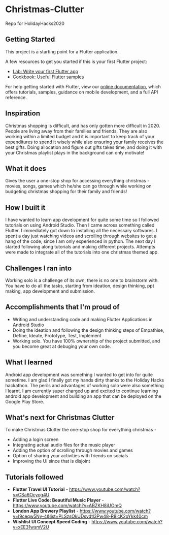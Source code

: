 # Christmas-Clutter
Repo for HolidayHacks2020

## Getting Started

This project is a starting point for a Flutter application.

A few resources to get you started if this is your first Flutter project:

- [Lab: Write your first Flutter app](https://flutter.dev/docs/get-started/codelab)
- [Cookbook: Useful Flutter samples](https://flutter.dev/docs/cookbook)

For help getting started with Flutter, view our
[online documentation](https://flutter.dev/docs), which offers tutorials,
samples, guidance on mobile development, and a full API reference.
## Inspiration
Christmas shopping is difficult, and has only gotten more difficult in 2020. People are living away from their families and friends. They are also working within a limited budget and it is important to keep track of your expenditures to spend it wisely while also ensuring your family receives the best gifts. Doing allocation and figure out gifts takes time, and doing it with your Christmas playlist plays in the background can only motivate!

## What it does
Gives the user a one-stop shop for accessing everything christmas - movies, songs, games which he/she can go through while working on budgeting christmas shopping for their family and friends!

## How I built it
I have wanted to learn app development for quite some time so I followed tutorials on using Android Studio. Then I came across something called Flutter. I immediately got down to installing all the necessary softwares. I spent a day just watching videos and scrolling through websites to get a hang of the code, since I am only experienced in python. The next day I started following along tutorials and making different projects. Attempts were made to integrate all of the tutorials into one christmas themed app.

## Challenges I ran into
Working solo is a challenge of its own, there is no one to brainstorm with. You have to do all the tasks, starting from ideation, design thinking, ppt making, app development and submission. 

## Accomplishments that I'm proud of
- Writing and understanding code and making Flutter Applications in Android Studio
- Doing the ideation and following the design thinking steps of Empathise, Define, Ideate, Prototype, Test, Implement
- Working solo. You have 100% ownership of the project submitted, and you become great at debuging your own code.

## What I learned
Android app development was something I wanted to get into for quite sometime. I am glad I finally got my hands dirty thanks to the Holiday Hacks hackathon. The perils and advantages of working solo were also something I learnt. I am currently super charged up and excited to continue learning android app development and building an app that can be deployed on the Google Play Store.
 
## What's next for Christmas Clutter
To make Christmas Clutter the one-stop shop for everything christmas -
* Adding a login screen
* Integrating actual audio files for  the music player 
* Adding the option of scrolling through movies and games
* Option of sharing your activities with friends on socials
* Improving the UI since that is disjoint

## Tutorials followed
* __Flutter Travel UI Tutorial__ - https://www.youtube.com/watch?v=CSa6Ocyog4U
* __Flutter Live Code: Beautiful Music Player__ - https://www.youtube.com/watch?v=ABZKH8iUOmQ
* __London App Brewery Playlist__ - https://www.youtube.com/watch?v=I9ceqw5Ny-4&list=PLSzsOkUDsvdtl3Pw48-R8lcK2oYkk40cm
* __Wishlist UI Concept Speed Coding__ - https://www.youtube.com/watch?v=xEE31wsmV2U

